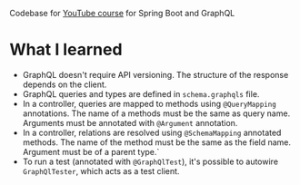 Codebase for [YouTube course](https://youtu.be/uNB2N_w_ypo?si=IjFJVIPpkGTvKUWU) for Spring Boot and GraphQL

# What I learned

- GraphQL doesn't require API versioning. The structure of the response depends on the client.
- GraphQL queries and types are defined in `schema.graphqls` file.
- In a controller, queries are mapped to methods using `@QueryMapping` annotations. The name of a methods must be the
  same as query name. Arguments must be annotated with `@Argument` annotation.
- In a controller, relations are resolved using `@SchemaMapping` annotated methods. The name of the method must be the
  same as the field name. Argument must be of a parent type.`
- To run a test (annotated with `@GraphQlTest`), it's possible to autowire `GraphQlTester`, which acts as a test client.